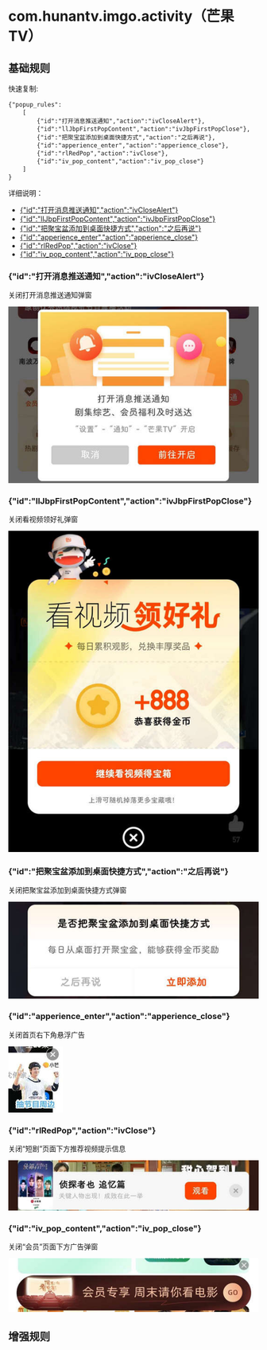 # com.hunantv.imgo.activity（芒果TV）

## 基础规则

快速复制:
```
{"popup_rules":
    [
        {"id":"打开消息推送通知","action":"ivCloseAlert"},
        {"id":"llJbpFirstPopContent","action":"ivJbpFirstPopClose"},
        {"id":"把聚宝盆添加到桌面快捷方式","action":"之后再说"},
        {"id":"apperience_enter","action":"apperience_close"},
        {"id":"rlRedPop","action":"ivClose"},
        {"id":"iv_pop_content","action":"iv_pop_close"}
    ]
}
```
详细说明：
- [{"id":"打开消息推送通知","action":"ivCloseAlert"}](#id打开消息推送通知actionivclosealert)
- [{"id":"llJbpFirstPopContent","action":"ivJbpFirstPopClose"}](#idlljbpfirstpopcontentactionivjbpfirstpopclose)
- [{"id":"把聚宝盆添加到桌面快捷方式","action":"之后再说"}](#id把聚宝盆添加到桌面快捷方式action之后再说)
- [{"id":"apperience_enter","action":"apperience_close"}](#idapperience_enteractionapperience_close)
- [{"id":"rlRedPop","action":"ivClose"}](#idrlredpopactionivclose)
- [{"id":"iv_pop_content","action":"iv_pop_close"}](#idiv_pop_contentactioniv_pop_close)

### {"id":"打开消息推送通知","action":"ivCloseAlert"}
关闭打开消息推送通知弹窗

![](./assets/打开消息推送通知弹窗.jpg)

### {"id":"llJbpFirstPopContent","action":"ivJbpFirstPopClose"}
关闭看视频领好礼弹窗

![](./assets/看视频领好礼弹窗.jpg)

### {"id":"把聚宝盆添加到桌面快捷方式","action":"之后再说"}
关闭把聚宝盆添加到桌面快捷方式弹窗

![](./assets/把聚宝盆添加到桌面快捷方式弹窗.jpg)

### {"id":"apperience_enter","action":"apperience_close"}
关闭首页右下角悬浮广告

![](./assets/首页右下角悬浮广告.jpg)

### {"id":"rlRedPop","action":"ivClose"}
关闭“短剧”页面下方推荐视频提示信息

![](./assets/“短剧”页面下方推荐视频提示信息.jpg)

### {"id":"iv_pop_content","action":"iv_pop_close"}
关闭“会员”页面下方广告弹窗

![](./assets/“会员”页面下方广告弹窗.jpg)

## 增强规则
